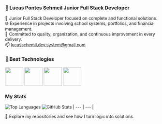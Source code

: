 ### 🧩 Lucas Pontes Schmeil Junior Full Stack Developer

🔧 Junior Full Stack Developer focused on complete and functional solutions.  
🌐 Experience in projects involving school systems, portfolios, and financial management.  
🎯 Committed to quality, organization, and continuous improvement in every delivery.  
📫 lucasschemil.dev.system@gmail.com

### 🚀 Best Technologies

<img src="https://cdn.jsdelivr.net/gh/devicons/devicon@latest/icons/python/python-original.svg" width="60" /> <img src="https://cdn.jsdelivr.net/gh/devicons/devicon@latest/icons/java/java-original.svg" width="60" /> <img src="https://cdn.jsdelivr.net/gh/devicons/devicon@latest/icons/javascript/javascript-original.svg" width="60" /> <img src="https://cdn.jsdelivr.net/gh/devicons/devicon@latest/icons/html5/html5-original.svg" width="60" />

### My Stats

 ![Top Languages](https://github-readme-stats.vercel.app/api/top-langs/?username=lschmeil&theme=radical)  ![GitHub Stats](https://github-readme-stats.vercel.app/api?username=lschmeil&show_icons=true&theme=radical) 
| --- | --- |






📂 Explore my repositories and see how I turn logic into solutions.
